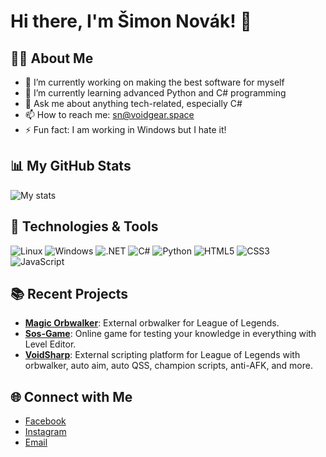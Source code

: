 # Hi there, I'm Šimon Novák! 👋

## 👨‍💻 About Me

- 🔭 I’m currently working on making the best software for myself
- 🌱 I’m currently learning advanced Python and C# programming
- 💬 Ask me about anything tech-related, especially C#
- 📫 How to reach me: [sn@voidgear.space](mailto:sn@voidgear.space)
- ⚡ Fun fact: I am working in Windows but I hate it!

## 📊 My GitHub Stats

![My stats](https://github-readme-stats.vercel.app/api?username=sajmonekk191&show_icons=true&theme=github_dark)

## 🚀 Technologies & Tools

![Linux](https://img.shields.io/badge/-Linux-333333?style=flat&logo=linux)
![Windows](https://img.shields.io/badge/-Windows-333333?style=flat&logo=windows)
![.NET](https://img.shields.io/badge/-.NET-333333?style=flat&logo=dotnet)
![C#](https://img.shields.io/badge/-C%23-333333?style=flat&logo=csharp)
![Python](https://img.shields.io/badge/-Python-333333?style=flat&logo=python)
![HTML5](https://img.shields.io/badge/-HTML5-333333?style=flat&logo=html5)
![CSS3](https://img.shields.io/badge/-CSS3-333333?style=flat&logo=css3)
![JavaScript](https://img.shields.io/badge/-JavaScript-333333?style=flat&logo=javascript)

## 📚 Recent Projects

- **[Magic Orbwalker](https://github.com/sajmonekk191/MagicOrbwalker)**: External orbwalker for League of Legends.
- **[Sos-Game](https://github.com/sajmonekk191/SosGame)**: Online game for testing your knowledge in everything with Level Editor.
- **[VoidSharp](https://github.com/sajmonekk191/V2)**: External scripting platform for League of Legends with orbwalker, auto aim, auto QSS, champion scripts, anti-AFK, and more.

## 🌐 Connect with Me

- [Facebook](https://www.facebook.com/simon.novak.7773/)
- [Instagram](https://www.instagram.com/sajmonekk11/)
- [Email](mailto:sn@voidgear.space)
